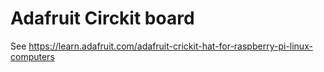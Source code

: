 #  Adafruit Circkit board

See https://learn.adafruit.com/adafruit-crickit-hat-for-raspberry-pi-linux-computers
